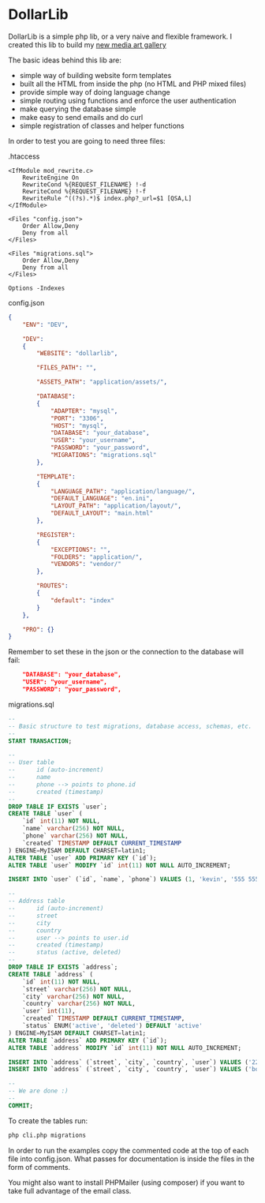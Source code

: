 # DollarLib

DollarLib is a simple php lib, or a very naive and flexible framework.
I created this lib to build my [new media art gallery](https://eldiletante.com/)

The basic ideas behind this lib are:

- simple way of building website form templates
- built all the HTML from inside the php (no HTML and PHP mixed files)
- provide simple way of doing language change
- simple routing using functions and enforce the user authentication
- make querying the database simple
- make easy to send emails and do curl
- simple registration of classes and helper functions

In order to test you are going to need three files:

.htaccess

```Text
<IfModule mod_rewrite.c>
    RewriteEngine On
    RewriteCond %{REQUEST_FILENAME} !-d
    RewriteCond %{REQUEST_FILENAME} !-f
    RewriteRule ^((?s).*)$ index.php?_url=$1 [QSA,L]
</IfModule>

<Files "config.json">
    Order Allow,Deny
    Deny from all
</Files>

<Files "migrations.sql">
    Order Allow,Deny
    Deny from all
</Files>

Options -Indexes
```

config.json

```JSON
{
    "ENV": "DEV",

    "DEV": 
    {
        "WEBSITE": "dollarlib",

        "FILES_PATH": "",

        "ASSETS_PATH": "application/assets/",

        "DATABASE": 
        {
            "ADAPTER": "mysql",
            "PORT": "3306",
            "HOST": "mysql",
            "DATABASE": "your_database",
            "USER": "your_username",
            "PASSWORD": "your_password",
            "MIGRATIONS": "migrations.sql"
        },

        "TEMPLATE": 
        {
            "LANGUAGE_PATH": "application/language/",
            "DEFAULT_LANGUAGE": "en.ini",
            "LAYOUT_PATH": "application/layout/",
            "DEFAULT_LAYOUT": "main.html"
        },

        "REGISTER":
        {
            "EXCEPTIONS": "",
            "FOLDERS": "application/",
            "VENDORS": "vendor/"
        },

        "ROUTES":
        {
            "default": "index"
        }
    },

    "PRO": {}
}
```

Remember to set these in the json or the connection to the database will fail:

```JSON
    "DATABASE": "your_database",
    "USER": "your_username",
    "PASSWORD": "your_password",
```

migrations.sql

```SQL
--
-- Basic structure to test migrations, database access, schemas, etc.
-- 
START TRANSACTION;

--
-- User table
--      id (auto-increment)
--      name
--      phone --> points to phone.id
--      created (timestamp)
--
DROP TABLE IF EXISTS `user`;
CREATE TABLE `user` (
    `id` int(11) NOT NULL,
    `name` varchar(256) NOT NULL,
    `phone` varchar(256) NOT NULL,
    `created` TIMESTAMP DEFAULT CURRENT_TIMESTAMP
) ENGINE=MyISAM DEFAULT CHARSET=latin1;
ALTER TABLE `user` ADD PRIMARY KEY (`id`);
ALTER TABLE `user` MODIFY `id` int(11) NOT NULL AUTO_INCREMENT;

INSERT INTO `user` (`id`, `name`, `phone`) VALUES (1, 'kevin', '555 555 5555');

--
-- Address table
--      id (auto-increment)
--      street
--      city
--      country
--      user --> points to user.id
--      created (timestamp)
--      status (active, deleted)
--
DROP TABLE IF EXISTS `address`;
CREATE TABLE `address` (
    `id` int(11) NOT NULL,
    `street` varchar(256) NOT NULL,
    `city` varchar(256) NOT NULL,
    `country` varchar(256) NOT NULL,
    `user` int(11),
    `created` TIMESTAMP DEFAULT CURRENT_TIMESTAMP,
    `status` ENUM('active', 'deleted') DEFAULT 'active'
) ENGINE=MyISAM DEFAULT CHARSET=latin1;
ALTER TABLE `address` ADD PRIMARY KEY (`id`);
ALTER TABLE `address` MODIFY `id` int(11) NOT NULL AUTO_INCREMENT;

INSERT INTO `address` (`street`, `city`, `country`, `user`) VALUES ('2280 sw', 'miami', 'USA', 1);
INSERT INTO `address` (`street`, `city`, `country`, `user`) VALUES ('boltana 26', 'Madrid', 'Spain', 1);

--
-- We are done :)
--
COMMIT;
```

To create the tables run:

```bash
php cli.php migrations
```

In order to run the examples copy the commented code at the top of each file into config.json.
What passes for documentation is inside the files in the form of comments.

You might also want to install PHPMailer (using composer) if you want to take full advantage of the email class.
